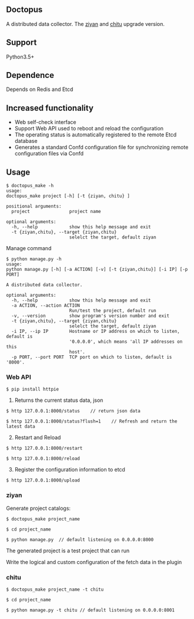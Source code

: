 ## Doctopus
A distributed data collector. The [ziyan](https://github.com/maboss-YCMan/ziyan) and [chitu](https://github.com/maboss-YCMan/chitu) upgrade version.

## Support

Python3.5+

## Dependence

Depends on Redis and Etcd

## Increased functionality

- Web self-check interface
- Support Web API used to reboot and reload the configuration
- The operating status is automatically registered to the remote Etcd database
- Generates a standard Confd configuration file for synchronizing remote configuration files via Confd

## Usage

```
$ doctopus_make -h
usage:
doctopus_make project [-h] [-t {ziyan, chitu} ]

positional arguments:
  project               project name

optional arguments:
  -h, --help            show this help message and exit
  -t {ziyan,chitu}, --target {ziyan,chitu}
                        selelct the target, default ziyan
```

Manage command

```
$ python manage.py -h
usage:
python manage.py [-h] [-a ACTION] [-v] [-t {ziyan,chitu}] [-i IP] [-p PORT]

A distributed data collector.

optional arguments:
  -h, --help            show this help message and exit
  -a ACTION, --action ACTION
                        Run/test the project, default run
  -v, --version         show program's version number and exit
  -t {ziyan,chitu}, --target {ziyan,chitu}
                        selelct the target, default ziyan
  -i IP, --ip IP        Hostname or IP address on which to listen, default is
                        '0.0.0.0', which means 'all IP addresses on this
                        host'.
  -p PORT, --port PORT  TCP port on which to listen, default is '8000'.
```

### Web API

```
$ pip install httpie
```

1. Returns the current status data, json

```
$ http 127.0.0.1:8000/status    // return json data

$ http 127.0.0.1:8000/status?flush=1    // Refresh and return the latest data
```

2. Restart and Reload

```
$ http 127.0.0.1:8000/restart

$ http 127.0.0.1:8000/reload
```

3. Register the configuration information to etcd

```
$ http 127.0.0.1:8000/upload
```

### ziyan

Generate project catalogs:

```
$ doctopus_make project_name

$ cd project_name

$ python manage.py  // default listening on 0.0.0.0:8000
```

The generated project is a test project that can run

Write the logical and custom configuration of the fetch data in the plugin

### chitu

```
$ doctopus_make project_name -t chitu

$ cd project_name

$ python manage.py -t chitu // default listening on 0.0.0.0:8001
```
